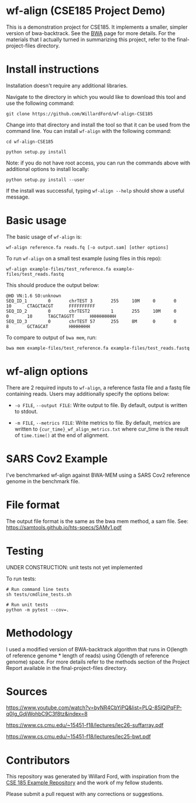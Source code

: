 # wf-align (CSE185 Project Demo)

This is a demonstration project for CSE185. It implements a smaller, simpler version of bwa-backtrack. See the [BWA](https://bio-bwa.sourceforge.net) page for more details. For the materials that I actually turned in summarizing this project, refer to the final-project-files directory.

# Install instructions

Installation doesn't require any additional libraries.

Navigate to the directory in which you would like to download this tool and use the following command:

```
git clone https://github.com/WillardFord/wf-align-CSE185
```
Change into that directory and install the tool so that it can be used from the command line.
You can install `wf-align` with the following command:

```
cd wf-align-CSE185
```
```
python setup.py install
```

Note: if you do not have root access, you can run the commands above with additional options to install locally:

```
python setup.py install --user
```

If the install was successful, typing `wf-align --help` should show a useful message.

# Basic usage

The basic usage of `wf-align` is:

```
wf-align reference.fa reads.fq [-o output.sam] [other options]
```

To run `wf-align` on a small test example (using files in this repo):
```
wf-align example-files/test_reference.fa example-files/test_reads.fastq 
```

This should produce the output below:
```
@HD VN:1.6 SO:unknown
SEQ_ID_1        0       chrTEST 3       255     10M     0       0       10      CTAGCTACGT      FFFFFFFFFF
SEQ_ID_2        0       chrTEST2        1       255     10M     0       0       10      TAGCTAGGTT      HHHHHHHHHH
SEQ_ID_3        0       chrTEST 57      255     8M      0       0       8       GCTAGCAT        HHHHHHHH
```

To compare to output of `bwa mem`, run:
```
bwa mem example-files/test_reference.fa example-files/test_reads.fastq
```

# wf-align options

There are 2 required inputs to `wf-align`, a reference fasta file and a fastq file containing reads. Users may additionally specify the options below:

* `-o FILE`, `--output FILE`: Write output to file. By default, output is written to stdout.

* `-m FILE`, `--metrics FILE`: Write metrics to file. By default, metrics are written to `{cur_time}_wf_align_metrics.txt` where cur_time is the result of `time.time()` at the end of alignment.

# SARS Cov2 Example

I've benchmarked wf-align against BWA-MEM using a SARS Cov2 reference genome in the benchmark file.

# File format

The output file format is the same as the bwa mem method, a sam file. See: https://samtools.github.io/hts-specs/SAMv1.pdf

# Testing

UNDER CONSTRUCTION: unit tests not yet implemented

To run tests:
```
# Run command line tests
sh tests/cmdline_tests.sh

# Run unit tests
python -m pytest --cov=.
```

# Methodology

I used a modified version of BWA-backtrack algorithm that runs in O(length of reference genome * length of reads) using O(length of reference genome) space. For more details refer to the methods section of the Project Report available in the final-project-files directory.

# Sources

https://www.youtube.com/watch?v=byNR4CbYiPQ&list=PLQ-85lQlPqFP-q0Ig_GdjWohbC9C3f8tz&index=8

https://www.cs.cmu.edu/~15451-f18/lectures/lec26-suffarray.pdf

https://www.cs.cmu.edu/~15451-f18/lectures/lec25-bwt.pdf

# Contributors

This repository was generated by Willard Ford, with inspiration from the [CSE 185 Example Repository](https://github.com/gymreklab/cse185-demo-project#readme) and the work of my fellow students.

Please submit a pull request with any corrections or suggestions.
